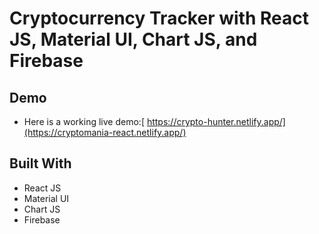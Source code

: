 # Cryptocurrency Tracker with React JS, Material UI, Chart JS, and Firebase


## Demo
- Here is a working live demo:[ https://crypto-hunter.netlify.app/](https://cryptomania-react.netlify.app/)

## Built With 
- React JS
- Material UI
- Chart JS
- Firebase
